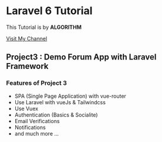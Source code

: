 # Laravel 6 Tutorial

This Tutorial is by **ALGORITHM**

[Visit My Channel](https://www.youtube.com/c/algorithmCoding)

## Project3 : Demo Forum App with Laravel Framework

### Features of Project 3

- SPA (Single Page Application) with vue-router
- Use Laravel with vueJs & Tailwindcss
- Use Vuex
- Authentication (Basics & Socialite)
- Email Verifications
- Notifications
- and much more ...
